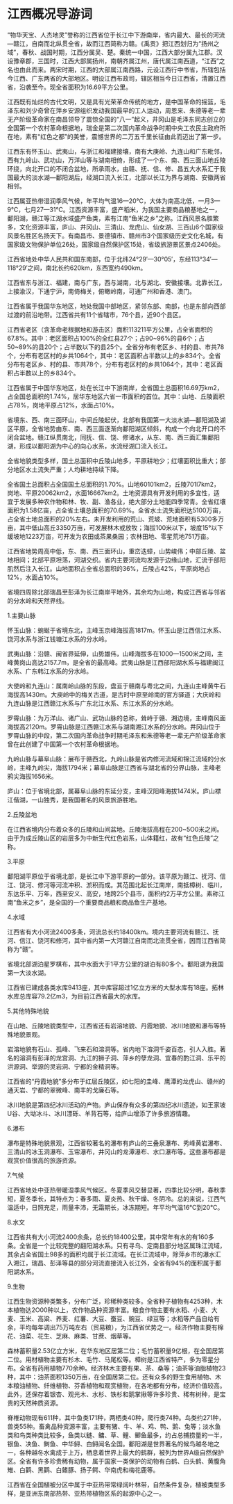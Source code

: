 # 江西概况导游词  
“物华天宝、人杰地灵”誉称的江西省位于长江中下游南岸，省内最大、最长的河流—赣江，自南而北纵贯全省，故而江西简称为赣。《禹贡》把江西划归为“扬州之域”，春秋、战国时期，江西分属吴、楚。秦统一中国，江西大部分属九江郡。汉设豫章郡，三国时，江西大部属扬州，南朝齐属江州，唐代属江南西道，“江西”之名也由此而来。两宋时期，江西的大部属江南西路，元设江西行中书省，所辖包括今江西、广东两省的大部地区。明设江西布政司，辖区相当今日江西省，清置江西省，沿袭至今。现全省面积为16.69平方公里。  

江西既有灿烂的古代文明，又是具有光荣革命传统的地方，是中国革命的摇篮，毛泽东和刘少奇曾在萍乡安源组织发动我国最早的工人运动，周恩来、朱德等老一辈无产阶级革命家在南昌领导了震惊全国的“八一”起义，井冈山是毛泽东同志创立的全国第一个农村革命根据地，瑞金是第二次国内革命战争时期中央工农民主政府所在地，素有“红色之都”的美誉，震憾世界的二万五千里长征由此而迈出了第一步。  

江西东有怀玉山、武夷山，与浙江和福建接壤，南有大庚岭、九连山和广东毗邻，西有九岭山、武功山，万洋山等与湖南相倚，形成了一个东、南、西三面山地丘陵环绕，向北开口的不闭合盆地，所承雨水，由赣、抚、信、修、昌五大水系汇于我国最大的淡水湖—鄱阳湖后，经湖口流入长江，北部以长江为界与湖南、安徽两省相邻。  

江西属亚热带湿润季风气候，年平均气温16—20℃，大体为南高北低，一月3—9℃，七月27—31℃。江西资源丰富，盛产稻米，为我国主要商品粮基地之一，鄱阳湖，赣江等江湖水域盛产鱼类，素有江南“鱼米之乡”之称。江西风景名胜繁多，文化资源丰富，庐山、井冈山、三清山、龙虎山、仙女湖、三百山6个国家级风景名胜区名扬天下。有南昌市、景德镇市、赣州市3个国家级历史文化名城，有国家级文物保护单位26处，国家级自然保护区15处，省级旅游景区景点2406处。  

江西省地处中华人民共和国东南部，位于北纬24°29′—30°05′，东经113°34′—118°29′之间，南北长约620km，东西宽约490km。  

江西省东与浙江、福建，南与广东，西与湖南，北与湖北、安徽接壤。北靠长江，上接渝汉，下通宁沪，南倚梅关，俯瞰岭南，可通广州和香港、澳门。  

江西省属于我国华东地区，地处我国中部地区，紧邻东部、南部，也是东部向西部过渡的前沿地带。江西省共有11个省辖市，76个县，近90个县区。  

江西省老区（含革命老根据地和游击区）面积113211平方公里，占全省面积的67.8%。其中：老区面积占100%的全红县27个；占90~96%的县6个；占50~89%的县20个；占半数以下的县25个。全省分布有老区乡、村的县、市共78个，分布有老区村的乡共1064个，其中：老区面积占半数以上的乡834个。全省分布有老区乡、村的县、市共78个，分布有老区村的乡共1064个，其中：老区面积占半数以上的乡834个。  

江西省属于中国华东地区，处在长江中下游南岸，全省国土总面积16.69万km2，占全国总面积的1.74%，居华东地区六省一市面积的首位。其中：山地、丘陵面积占78%，岗地平原占12%，水面占10%。  

省境东、西、南三面环山，中间丘陵起伏，北部有我国第一大淡水湖—鄱阳湖及湖区平原，全省地势由东、南、西三面逐渐向鄱阳湖区倾斜，构成一个向北开口的不闭合盆地。赣江纵贯南北，同抚、信、饶、修诸水，从东、南、西三面汇集鄱阳湖，形成以鄱阳湖为中心的向心水系，水流经湖口流入长江。  

全省地貌类型多样，国土总面积中丘陵山地多，平原耕地少；红壤面积比重大；部分地区水土流失严重；人均耕地持续下降。  

全省国土总面积占全国国土总面积的1.70%。山地60101km2，丘陵701l7km2，岗地、平原20062km2，水面16667km2。土地资源具有开发利用的多宜性，适宜于发展多种农作物和林、牧、副、渔各业，绝大部分土地能四季常青。全省红壤面积为1.58亿亩，占全省土壤总面积的70.69%。全省水土流失面积达5100万亩，占全省土地总面积的20%左右。未开发利用的荒山、荒坡、荒地面积有5300多万亩，其中低山高丘3350万亩，可发展林木或放牧；海拔100米以下，坡度15°以下缓坡地1223万亩，可开发为农田或茶果桑园；农林田地、零星荒地751万亩。  

江西省地势周高中低，东、南、西三面环山，重峦迭蟑，山势峻伟；中部丘陵、盆地相间；北部平原坦荡，河湖交织。省内主要河流均发源于边缘山地，汇流于部阳肌然后注入长江。山地面积占全省总面积的36%，丘陵占42%，平原岗地占12%，水面占10%。  

省境四周除北部瑞昌至彭泽为长江南岸平地外，其余均为山地，构成江西省与邻省的分水岭和天然界线。  

1.主要山脉  

怀玉山脉：蜿蜒于省境东北，主峰玉京峰海拔高1817m。怀玉山是江西信江水系、饶河水系与浙江钱塘江水系的分水岭。  

武夷山脉：沿赣、闽省界延伸，山势雄伟，山峰海拔多在1000—1500米之间，主峰黄岗山高达2157.7m，是全省的最高峰。武夷山脉是江西部阳湖水系与福建闽江水系、广东韩江水系的分水岭。  

大使岭和九连山：属南岭山脉的东段，盘亘于赣南与粤北之间，九连山主峰黄牛石海拔高1430m。大庾岭中的梅关古道，是古时中原至岭南的官方驿道；大庆岭和九连山脉是江西赣江水系与广东北江水系、东江水系的分水岭。  

罗霄山脉：为万洋山、诸广山、武功山脉的总称，耸峙于赣、湘边境，主峰南风面海拔高2120m。罗霄山脉是江西赣江水系与湖南湘江水系的分水岭。井冈山位于罗霄山脉的中段，第二次国内革命战争时期毛泽东和朱德等老一辈无产阶级革命家曾在此创建了中国第一个农村革命根据地。  

九岭山脉与幕阜山脉：展布于赣西北，九岭山脉是省内修河流域和锦江流域的分水岭，主峰九岭尖，海拔1794米；幕阜山脉是江西省与湖北省的分界山脉，主峰老鸦尖海拔1656米。  

庐山：位于省境北部，属幕阜山脉的东延分支，主峰汉阳峰海拔1474米。庐山襟江偕湖，一山独秀，是我国著名的风景旅游胜地。  

2.丘陵盆地  

在江西省境内分布着众多的丘陵和山间盆地。丘陵海拔高程在200~5O0米之间。由于为成丘陵山区的岩层多为中新生代红色岩系，山体籍红，故有“红色丘陵”之称。  

3.平原  

鄱阳湖平原位于省境北部，是长江中下游平原的一部分。该平原为赣江、抚河、信江、饶河、修河等河流冲积、淤积而成。其范围北起长江南岸，南抵樟树、临川，东达乐平、万年，西至安义、高安，地跨25个县市，面积约2万平方公里。素称江南“鱼米之乡”，是全国的一个重要商品粮和商品鱼生产基地。  

4.水域  

江西省有大小河流2400多条，河流总长约18400km。境内主要河流有赣江、抚河、信江、饶河和修河，其中省内第一大河赣江自南而北流贯全省，因而江西省简称为“赣”。  

省境北部湖泊星罗棋布，其中水面大于1平方公里的湖泊有80多个。鄱阳湖为我国第一大淡水湖。  

江西省已建成各类水库9413座，其中库容超过1亿立方米的大型水库有18座。拓林水库总库容79.2亿m3，为目前江西省最大的水库。  

5.其他特殊地貌  

在山地、丘陵地貌类型中，江西省还有岩溶地貌、丹霞地貌、冰川地貌和瀑布等特殊地貌景观。  

岩溶地貌有石山、孤峰、飞来石和溶洞等。省内地下溶洞千姿百态，引人入胜。著名的溶洞有彭泽的龙宫洞、九江的狮子洞、萍乡的孽龙洞、宜春的酌江洞、乐平的洪源洞、举源的灵岩洞、宁都的金精洞等。  

江西省的“丹霞地貌”多分布于红层丘陵区，如七阳的圭峰、鹰潭的龙虎山、赣州的通天岩、宁都的翠微峰、南丰的戈廉石等。  

冰川地貌是第四纪冰川活动的产物。庐山保存有众多的第四纪冰川遗迹，如王家坡U谷、大坳冰斗、冰川漂砾、羊背石等，给庐山增添了许多旅游情趣。  

6.瀑布  

瀑布是特殊地貌景观，江西省较著名的瀑布有庐山的三叠泉瀑布、秀峰黄岩瀑布、三清山的冰玉洞瀑布、玉帘瀑布，井冈山的龙潭瀑布、水口瀑布等。这些瀑布都是观赏价值很高的旅游资源。  

7.气候  

江西省地处中亚热带暖湿季风气候区。冬夏季风交替显著，四季比较分明，春秋季短，夏冬季长，其特点为：春多雨、夏炎热、秋干燥、冬阴冷。总的来说，江西气温适中，日照充足，雨量丰沛，无霜期长，冰冻期短。年平均气温16℃到20℃。  

8.水文  

江西省共有大小河流2400余条，总长约18400公里，其中常年有水的有160多条。全省是一个比较完整的翻阳湖水系。只有寻乌、定南县部分地区属珠江流域，其余占全省国土98多的面积均属于长江流域。在长江流域中，除萍乡市的瀑水汇入湘江，瑞昌、彭泽等县的部分河流直接流入长江外，全省有94%的面积属于鄱阳湖水系。  

9.生物  

江西生物资源种类繁多，分布广泛，珍稀种类较多。全省种子植物有4253种，木本植物达2O00种以上，农作物品种资源丰富。粮食作物主要有水稻、小麦、大麦、玉米、高粱、养麦、红薯、大豆、蚕豆、豌豆、绿豆等；水稻等产品自给有余，平均每年调出75万吨左右（贸易粮），为江西省优势之一。经济作物主要有棉花、油菜、花生、芝麻、麻类、甘蔗、烟草等。  

森林蓄积量2.53亿立方米，在华东地区居第二位；毛竹蓄积量9亿根，在全国居第二位。用材植物主要有杉木、毛竹、马尾松等。樟树是江西省特产，多为零星分布。全省有药用植物770余种。经济林木主要有果、茶、桑等；油茶等油脂植物23种，其中：油茶面积1350万亩，在全国居第二位。还有众多的野生食用植物、木本粮油植物、纤维植物、芬香植物和观赏植物，在各地都有分布，经济价值较高。此外，还保存着银杏、观光木、水杉、铁杉和鹅掌揪等许多珍贵、稀有树种，是宝贵的天然种质资源。  

脊椎动物现有611种，其中鱼类171种，两栖类40种，爬行类74种。鸟类约271种，兽类55种。畜禽品种资源丰富，主要有猪、牛、羊、鸡、鸭、鹅、兔等；淡水鱼类和鸟类种类比较多，鱼类以鲢、鳙、草、鲤、鲫鱼最多，约占总捕捞量的一半，银鱼、决鱼、鲥鱼、中华鲟、白鲟闻名全国。鄱阳湖是世界著名的候鸟越冬地之一，各种越冬水禽成于上万，栖息着世界上最大的鹤群，被列为世界A级自然保护区。全省有许多珍贵稀有动物，属于国家一类保护的动物有白鹤、白头鹤、黄腹角雉、白鹳、黑鹳、白鳍豚、扬子鳄、华南虎和梅花鹿等。  

江西省在全国植被分区中属于中亚热带常绿阔叶林带，自然条件复杂，植被类型多样，是亚洲东南部热带、亚热带植物区系的起源中心之一。  

